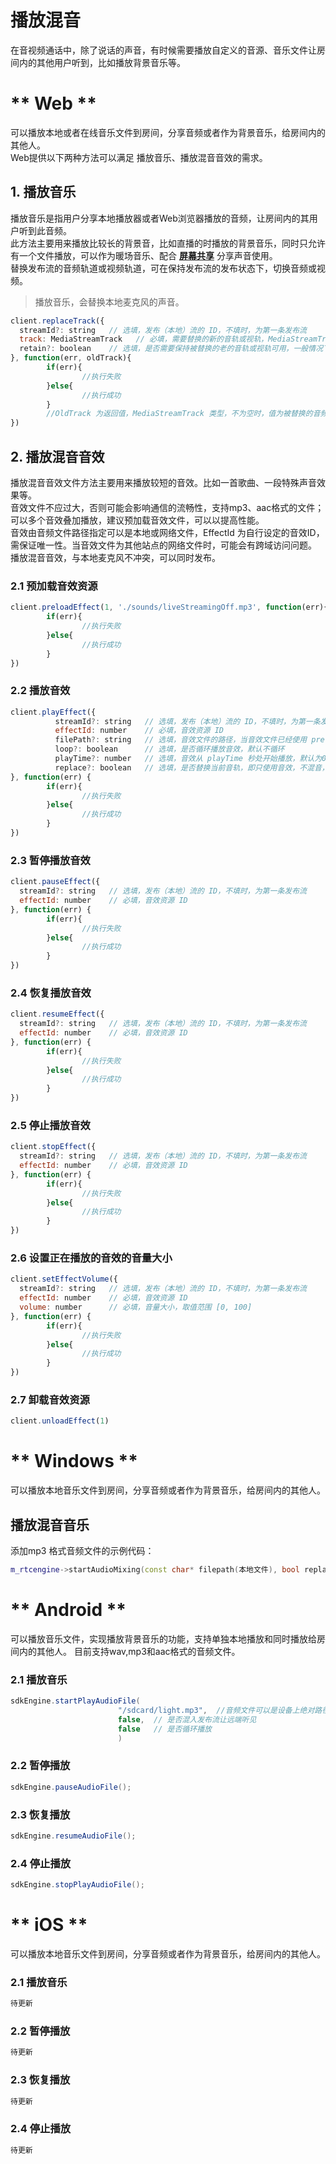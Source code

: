 # 播放混音<!-- {docsify-ignore-all} -->


在音视频通话中，除了说话的声音，有时候需要播放自定义的音源、音乐文件让房间内的其他用户听到，比如播放背景音乐等。

<!-- tabs:start -->

# ** Web **

可以播放本地或者在线音乐文件到房间，分享音频或者作为背景音乐，给房间内的其他人。    
Web提供以下两种方法可以满足 播放音乐、播放混音音效的需求。


## 1. 播放音乐

播放音乐是指用户分享本地播放器或者Web浏览器播放的音频，让房间内的其用户听到此音频。    
此方法主要用来播放比较长的背景音，比如直播的时播放的背景音乐，同时只允许有一个文件播放，可以作为暖场音乐、配合 [**屏幕共享**](urtc/sdk/Video/screenshare) 分享声音使用。    
替换发布流的音频轨道或视频轨道，可在保持发布流的发布状态下，切换音频或视频。   
> 播放音乐，会替换本地麦克风的声音。

```js
client.replaceTrack({
  streamId?: string   // 选填，发布（本地）流的 ID，不填时，为第一条发布流
  track: MediaStreamTrack   // 必填，需要替换的新的音轨或视轨，MediaStreamTrack 参见API文档注释
  retain?: boolean    // 选填，是否需要保持被替换的老的音轨或视轨可用，一般情况下，如果后面需要切换回老的音轨或视轨，建议保持其可用，否则可不用保持
}, function(err, oldTrack){
        if(err){
                //执行失败
        }else{
                //执行成功
        }
        //OldTrack 为返回值，MediaStreamTrack 类型，不为空时，值为被替换的音频轨道或视频轨道
})
```
## 2. 播放混音音效

播放混音音效文件方法主要用来播放较短的音效。比如一首歌曲、一段特殊声音效果等。       
音效文件不应过大，否则可能会影响通信的流畅性，支持mp3、aac格式的文件；可以多个音效叠加播放，建议预加载音效文件，可以以提高性能。    
音效由音频文件路径指定可以是本地或网络文件，EffectId 为自行设定的音效ID，需保证唯一性。当音效文件为其他站点的网络文件时，可能会有跨域访问问题。    
播放混音音效，与本地麦克风不冲突，可以同时发布。

### 2.1  预加载音效资源

```js
client.preloadEffect(1, './sounds/liveStreamingOff.mp3', function(err){
        if(err){
                //执行失败
        }else{
                //执行成功
        }
})
```

### 2.2  播放音效
```js
client.playEffect({
          streamId?: string   // 选填，发布（本地）流的 ID，不填时，为第一条发布流
          effectId: number    // 必填，音效资源 ID
          filePath?: string   // 选填，音效文件的路径，当音效文件已经使用 preloadEffect 进行预加载后，可不填此项
          loop?: boolean      // 选填，是否循环播放音效，默认不循环
          playTime?: number   // 选填，音效从 playTime 秒处开始播放，默认为0，即从头开始
          replace?: boolean   // 选填，是否替换当前音轨，即只使用音效，不混音，默认不替换
}, function(err) {
        if(err){
                //执行失败
        }else{
                //执行成功
        }
})
```

### 2.3  暂停播放音效
```js
client.pauseEffect({
  streamId?: string   // 选填，发布（本地）流的 ID，不填时，为第一条发布流
  effectId: number    // 必填，音效资源 ID
}, function(err) {
        if(err){
                //执行失败
        }else{
                //执行成功
        }
})
```
### 2.4  恢复播放音效
```js
client.resumeEffect({
  streamId?: string   // 选填，发布（本地）流的 ID，不填时，为第一条发布流
  effectId: number    // 必填，音效资源 ID
}, function(err) {
        if(err){
                //执行失败
        }else{
                //执行成功
        }
})
```
### 2.5  停止播放音效
```js
client.stopEffect({
  streamId?: string   // 选填，发布（本地）流的 ID，不填时，为第一条发布流
  effectId: number    // 必填，音效资源 ID
}, function(err) {
        if(err){
                //执行失败
        }else{
                //执行成功
        }
})
```
### 2.6  设置正在播放的音效的音量大小
```js
client.setEffectVolume({
  streamId?: string   // 选填，发布（本地）流的 ID，不填时，为第一条发布流
  effectId: number    // 必填，音效资源 ID
  volume: number      // 必填，音量大小，取值范围 [0, 100]
}, function(err) {
        if(err){
                //执行失败
        }else{
                //执行成功
        }
})
```

### 2.7  卸载音效资源
```js
client.unloadEffect(1)

```

# ** Windows **

可以播放本地音乐文件到房间，分享音频或者作为背景音乐，给房间内的其他人。  

## 播放混音音乐

添加mp3 格式音频文件的示例代码：    

```cpp
m_rtcengine->startAudioMixing(const char* filepath(本地文件), bool replace（是否取代麦克风输入）, bool loop（是否循环播放）,float musicvol（音乐音量 0.0 -- 1.0）)

```
# ** Android **

可以播放音乐文件，实现播放背景音乐的功能，支持单独本地播放和同时播放给房间内的其他人。
目前支持wav,mp3和aac格式的音频文件。

### 2.1  播放音乐

```java
sdkEngine.startPlayAudioFile(
                        "/sdcard/light.mp3",  //音频文件可以是设备上绝对路径，也可以是http指向的外部在线地址
                        false,  // 是否混入发布流让远端听见
                        false   // 是否循环播放
                        )

```

### 2.2  暂停播放

```java
sdkEngine.pauseAudioFile();

```

### 2.3  恢复播放

```java
sdkEngine.resumeAudioFile();

```

### 2.4  停止播放

```java
sdkEngine.stopPlayAudioFile();

```

# ** iOS **

可以播放本地音乐文件到房间，分享音频或者作为背景音乐，给房间内的其他人。  

### 2.1  播放音乐

```objectivec
待更新

```

### 2.2  暂停播放

```objectivec
待更新

```

### 2.3  恢复播放

```objectivec
待更新

```

### 2.4  停止播放

```objectivec
待更新

```

<!-- tabs:end -->
